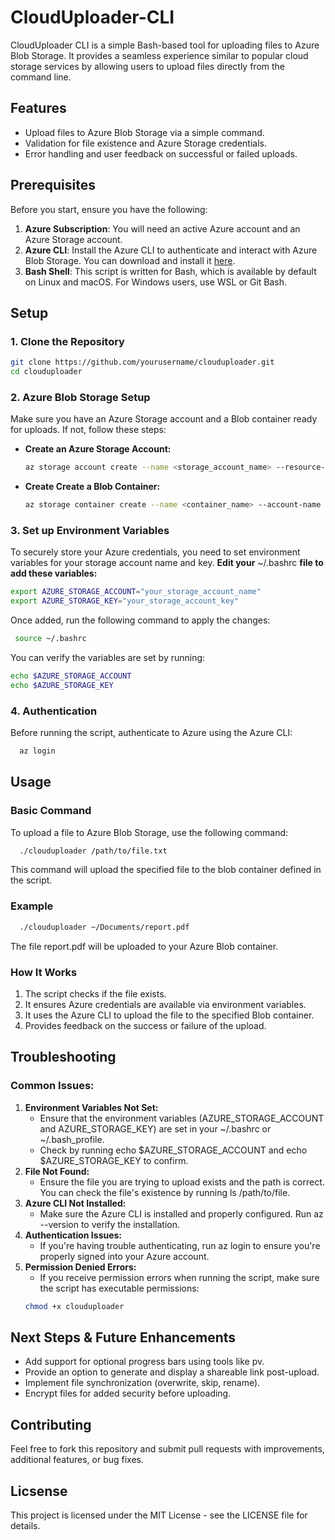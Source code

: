 # CloudUploader-CLI 

CloudUploader CLI is a simple Bash-based tool for uploading files to Azure Blob Storage. It provides a seamless experience similar to popular cloud storage services by allowing users to upload files directly from the command line.

## Features
- Upload files to Azure Blob Storage via a simple command.
- Validation for file existence and Azure Storage credentials.
- Error handling and user feedback on successful or failed uploads.

## Prerequisites
Before you start, ensure you have the following:

1. **Azure Subscription**: You will need an active Azure account and an Azure Storage account.
2. **Azure CLI**: Install the Azure CLI to authenticate and interact with Azure Blob Storage. You can download and install it [here](https://docs.microsoft.com/en-us/cli/azure/install-azure-cli).
3. **Bash Shell**: This script is written for Bash, which is available by default on Linux and macOS. For Windows users, use WSL or Git Bash.

## Setup

### 1. **Clone the Repository**
```bash
git clone https://github.com/yourusername/clouduploader.git
cd clouduploader
```
### 2. **Azure Blob Storage Setup**
Make sure you have an Azure Storage account and a Blob container ready for uploads. If not, follow these steps:
- **Create an Azure Storage Account:**
  ```bash
  az storage account create --name <storage_account_name> --resource-group <resource_group> --location <location> --sku Standard_LRS
  ```
- **Create Create a Blob Container:**
  ```bash
  az storage container create --name <container_name> --account-name <storage_account_name>
  ```
### 3. **Set up Environment Variables**
To securely store your Azure credentials, you need to set environment variables for your storage account name and key.
  **Edit your** ~/.bashrc **file to add these variables:**
  ```bash
  export AZURE_STORAGE_ACCOUNT="your_storage_account_name"
  export AZURE_STORAGE_KEY="your_storage_account_key"
  ```
Once added, run the following command to apply the changes:
```bash
 source ~/.bashrc
  ```
You can verify the variables are set by running:
```bash
echo $AZURE_STORAGE_ACCOUNT
echo $AZURE_STORAGE_KEY
  ```
### 4. **Authentication**
Before running the script, authenticate to Azure using the Azure CLI:
```bash
  az login
  ```

## Usage

### Basic Command
To upload a file to Azure Blob Storage, use the following command:
```bash
  ./clouduploader /path/to/file.txt
  ```
This command will upload the specified file to the blob container defined in the script.
### Example
```bash
  ./clouduploader ~/Documents/report.pdf
  ```
The file report.pdf will be uploaded to your Azure Blob container.

### How It Works
1. The script checks if the file exists.
2. It ensures Azure credentials are available via environment variables.
3. It uses the Azure CLI to upload the file to the specified Blob container.
4. Provides feedback on the success or failure of the upload.

## Troubleshooting
### Common Issues:
1. **Environment Variables Not Set:**
   - Ensure that the environment variables (AZURE_STORAGE_ACCOUNT and AZURE_STORAGE_KEY) are set in your ~/.bashrc or ~/.bash_profile.
   - Check by running echo $AZURE_STORAGE_ACCOUNT and echo $AZURE_STORAGE_KEY to confirm.
2. **File Not Found:**
   - Ensure the file you are trying to upload exists and the path is correct. You can check the file's existence by running ls /path/to/file.
3. **Azure CLI Not Installed:**
   - Make sure the Azure CLI is installed and properly configured. Run az --version to verify the installation.
4. **Authentication Issues:**
   - If you're having trouble authenticating, run az login to ensure you're properly signed into your Azure account.
5. **Permission Denied Errors:**
   - If you receive permission errors when running the script, make sure the script has executable permissions:
    ```bash
    chmod +x clouduploader
    ```
## Next Steps & Future Enhancements
- Add support for optional progress bars using tools like pv.
- Provide an option to generate and display a shareable link post-upload.
- Implement file synchronization (overwrite, skip, rename).
- Encrypt files for added security before uploading.

## Contributing
Feel free to fork this repository and submit pull requests with improvements, additional features, or bug fixes.

## Licsense
This project is licensed under the MIT License - see the LICENSE file for details.









